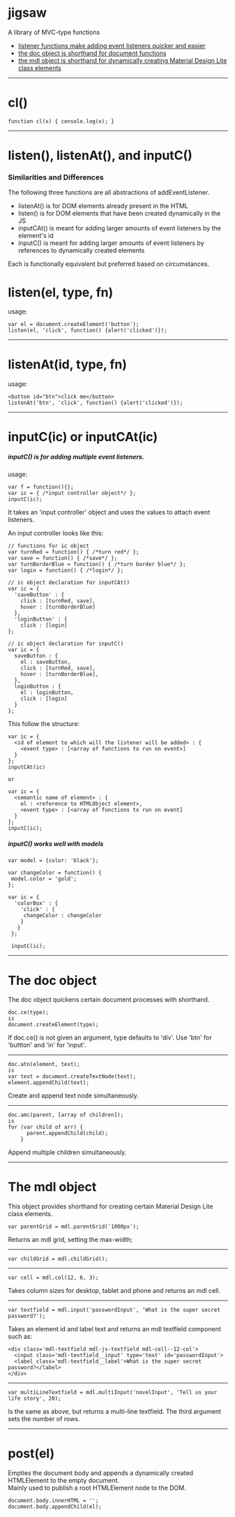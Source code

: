 # jigsaw
A library of MVC-type functions
<ul>
 <li><a href="#listen-listenat-and-inputc">listener functions make adding event listeners quicker and easier</a></li>
 <li><a href="#the-doc-object">the doc object is shorthand for document functions</a></li>
 <li><a href="#the-mdl-object">the mdl object is shorthand for dynamically creating Material Design Lite class elements</a></li>
</ul>

----
# cl()


```function cl(x) { console.log(x); }```

----

<h1>listen(), listenAt(), and inputC()</h1>

<h3>Similarities and Differences </h3>

The following three functions are all abstractions of addEventListener.

 - listenAt() is for DOM elements already present in the HTML
 - listen() is for DOM elements that have been created dynamically in the JS
 - inputCAt() is meant for adding larger amounts of event listeners by the element's id
 - inputC() is meant for adding larger amounts of event listeners by references to dynamically created elements

Each is functionally equivalent but preferred based on circumstances.

# listen(el, type, fn)

usage:

```
var el = document.createElement('button');
listen(el, 'click', function() {alert('clicked')});
```
----
# listenAt(id, type, fn) 

usage:
```
<button id="btn">click me</button>
listenAt('btn', 'click', function() {alert('clicked')});
```
----

# inputC(ic) or inputCAt(ic)

<h5>inputC() is for adding multiple event listeners.</h5>

usage:
```
var f = function(){};
var ic = { /*input controller object*/ };
inputC(ic);
```

It takes an 'input controller' object and uses the values to attach event listeners.

An input controller looks like this:

```
// functions for ic object
var turnRed = function() { /*turn red*/ };
var save = function() { /*save*/ };
var turnBorderBlue = function() { /*turn border blue*/ };
var login = function() { /*login*/ };

// ic object declaration for inputCAt()
var ic = {
  'saveButton' : {
    click : [turnRed, save],
    hover : [turnBorderBlue]
  },
  'loginButton' : {
    click : [login]
};

// ic object declaration for inputC()
var ic = {
  saveButton : {
    el : saveButton,
    click : [turnRed, save],
    hover : [turnBorderBlue],
  },
  loginButton : {
    el : loginButton,
    click : [login]
  }
};

```

This follow the structure:
```
var ic = {
  <id of element to which will the listener will be added> : {
    <event type> : [<array of functions to run on event>]
  }
};
inputCAt(ic)

or

var ic = {
  <semantic name of element> : {
    el : <reference to HTMLObject element>,
    <event type> : [<array of functions to run on event]
  }
};
inputC(ic);
```
<h5>inputC() works well with models</h5>

```
var model = {color: 'black'};

var changeColor = function() {
 model.color = 'gold';
};

var ic = {
  'colorBox' : {
    'click' : {
     changeColor : changeColor
    }
   } 
 };
 
 inputC(ic);
```

----

# The doc object

The doc object quickens certain document processes with shorthand.

```
doc.ce(type);
is
document.createElement(type);
```
If doc.ce() is not given an argument, type defaults to 'div'.
Use 'btn' for 'buttton' and 'in' for 'input'.

----
```
doc.atn(element, text);
is
var text = document.createTextNode(text);
element.appendChild(text);
```
Create and append text node simultaneously.

----
```
doc.amc(parent, [array of children]);
is
for (var child of arr) {
      parent.appendChild(child);
    }
```
Append multiple children simultaneously.

----

# The mdl object

This object provides shorthand for creating certain Material Design Lite class elements.

```
var parentGrid = mdl.parentGrid('1000px');
```
Returns an mdl grid, setting the max-width;

----
```
var childGrid = mdl.childGrid();
```

----
```
var cell = mdl.col(12, 6, 3);
```
Takes column sizes for desktop, tablet and phone and returns an mdl cell.

----
```
var textfield = mdl.input('passwordInput', 'What is the super secret password?');
```
Takes an element id and label text and returns an mdl textfield component such as:
```
<div class='mdl-textfield mdl-js-textfield mdl-cell--12-col'>
  <input class='mdl-textfield__input' type='text' id='passwordInput'>
  <label class='mdl-textfield__label'>What is the super secret password?</label>
</div>
```

----
```
var multiLineTextfield = mdl.multiInput('novelInput', 'Tell us your life story', 20);
```
Is the same as above, but returns a multi-line textfield. The third argument sets the number of rows.

----
# post(el)

Empties the document body and appends a dynamically created HTMLElement to the empty document.<br>
Mainly used to publish a root HTMLElement node to the DOM.


```
document.body.innerHTML = '';
document.body.appendChild(el);
```
